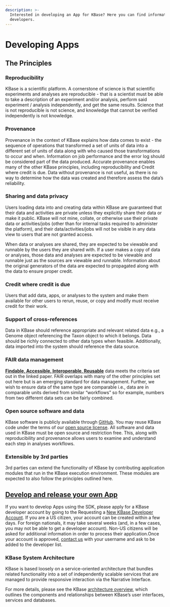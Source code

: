 ```yaml
---
description: >-
  Interested in developing an App for KBase? Here you can find information for
  developers.
---
```


# Developing Apps

## **The Principles**

### **Reproducibility**

KBase is a scientific platform. A cornerstone of science is that scientific experiments and analyses are reproducible - that is a scientist must be able to take a description of an experiment and/or analysis, perform said experiment / analysis independently, and get the same results. Science that is not reproducible is not science, and knowledge that cannot be verified independently is not knowledge.

### **Provenance**

Provenance in the context of KBase explains how data comes to exist - the sequence of operations that transformed a set of units of data into a different set of units of data along with who caused those transformations to occur and when. Information on job performance and the error log should be considered part of the data produced. Accurate provenance enables many of the other KBase principles, including reproducibility and Credit where credit is due. Data without provenance is not useful, as there is no way to determine how the data was created and therefore assess the data’s reliability.

### **Sharing and data privacy**

Users loading data into and creating data within KBase are guaranteed that their data and activities are private unless they explicitly share their data or make it public. KBase will not mine, collate, or otherwise use their private data or activities/jobs (other than for internal tasks required to administer the platform), and their data/activities/jobs will not be visible in any data view to users that are not granted access.

When data or analyses are shared, they are expected to be viewable and runnable by the users they are shared with. If a user makes a copy of data or analyses, those data and analyses are expected to be viewable and runnable just as the sources are viewable and runnable. Information about the original generators of the data are expected to propagated along with the data to ensure proper credit.&#x20;

### **Credit where credit is due**

Users that add data, apps, or analyses to the system and make them available for other users to rerun, reuse, or copy and modify must receive credit for their work.

### **Support of cross-references**

Data in KBase should reference appropriate and relevant related data e.g., a Genome object referencing the Taxon object to which it belongs. Data should be richly connected to other data types when feasible. Additionally, data imported into the system should reference the data source.

### **FAIR data management**

[**Findable, Accessible, Interoperable, Reusable**](https://www.nature.com/articles/sdata201618) data meets the criteria set out in the linked paper. FAIR overlaps with many of the other principles set out here but is an emerging standard for data management. Further, we wish to ensure data of the same type are comparable i.e., data are in comparable units derived from similar “workflows” so for example, numbers from two different data sets can be fairly combined.&#x20;

### **Open source software and data**

KBase software is publicly available through [GitHub](https://github.com/kbase). You may reuse KBase code under the terms of our [open source license](https://github.com/kbase/sdkbase2/blob/master/LICENSE.md). All software and data used in KBase must be open source and restriction free. This, along with reproducibility and provenance allows users to examine and understand each step in analyses workflows.

### **Extensible by 3rd parties**

3rd parties can extend the functionality of KBase by contributing application modules that run in the KBase execution environment. These modules are expected to also follow the principles outlined here.

## [Develop and release your own App](https://www.kbase.us/develop/)

If you want to develop Apps using the SDK, please apply for a KBase developer account by going to the Requesting a [New KBase Developer Account](https://accounts.kbase.us/index.php?tpl=request\_identity.tpl). If you are a US citizen, your account can be created within a few days. For foreign nationals, it may take several weeks (and, in a few cases, you may not be able to get a developer account). Non-US citizens will be asked for additional information in order to process their application.Once your account is approved, [contact us](https://www.kbase.us/support/) with your username and ask to be added to the developer list.

### KBase System Architecture

KBase is based loosely on a service-oriented architecture that bundles related functionality into a set of independently scalable services that are managed to provide responsive interaction via the Narrative Interface.

For more details, please see the KBase [architecture overview](https://github.com/kbase/KBaseDeveloperBootstrap/blob/master/README.md), which outlines the components and relationships between KBase’s user interfaces, services and databases.
